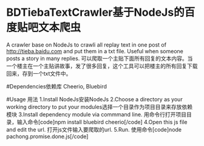 # BDTiebaTextCrawler基于NodeJs的百度贴吧文本爬虫
A crawler base on NodeJs to crawli all replay text in one post of http://tieba.baidu.com and put them in a txt file. Useful when someone posts a story in many replies.
可以爬取一个主贴下面所有回复的文本内容。当一个楼主在一个主贴讲故事，发了很多回复，这个工具可以把楼主的所有回复下载回来，存到一个txt文件中。

#Dependencies依赖库
Cheerio, Bluebird

#Usage 用法
1.Install NodeJs安装NodeJs
2.Choose a directory as your working directory to put your modules选择一个目录作为项目目录来存放依赖模块
3.Install dependency module via commmand line. 用命令行打开项目目录，输入命令[code]npm install bluebird cheerio[/code]
4.Open this js file and edit the url. 打开js文件输入要爬取的url.
5.Run. 使用命令[code]node pachong.promise.done.js[/code]
